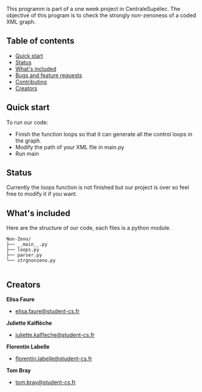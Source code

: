 This programm is part of a one week project in CentraleSupélec. The objective of this program is to check the strongly non-zenoness of a coded XML graph.

## Table of contents

- [Quick start](#quick-start)
- [Status](#status)
- [What's included](#whats-included)
- [Bugs and feature requests](#bugs-and-feature-requests)
- [Contributing](#contributing)
- [Creators](#creators)


## Quick start

To run our code:

- Finish the function loops so that it can generate all the control loops in the graph.
- Modify the path of your XML file in main.py
- Run main

## Status

Currently the loops function is not finished but our project is over so feel free to modify it if you want.

## What's included

Here are the structure of our code, each files is a python module.

```
Non-Zeno/
├── __main__.py
├── loops.py
├── parser.py  
└── strgnonzeno.py  
        
```

## Creators

**Elisa Faure**

- elisa.faure@student-cs.fr

**Juliette Kalflèche**

- juliette.kalfleche@student-cs.fr

**Florentin Labelle**

- florentin.labelle@student-cs.fr

**Tom Bray**

- tom.bray@student-cs.fr